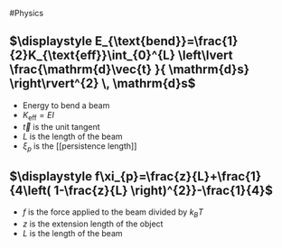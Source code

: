 #Physics 
## $\displaystyle E_{\text{bend}}=\frac{1}{2}K_{\text{eff}}\int_{0}^{L} \left\lvert  \frac{\mathrm{d}\vec{t} }{ \mathrm{d}s} \right\rvert^{2} \, \mathrm{d}s$
* Energy to bend a beam
* $\displaystyle K_{\text{eff}}=EI$
* $\displaystyle \vec{t}$ is the unit tangent
* $\displaystyle L$ is the length of the beam
* $\displaystyle \xi_{p}$ is the [[persistence length]]
## $\displaystyle f\xi_{p}=\frac{z}{L}+\frac{1}{4\left( 1-\frac{z}{L} \right)^{2}}-\frac{1}{4}$
* $\displaystyle f$ is the force applied to the beam divided by $\displaystyle k_{B}T$
* $\displaystyle z$ is the extension length of the object 
* $\displaystyle L$ is the length of the beam
